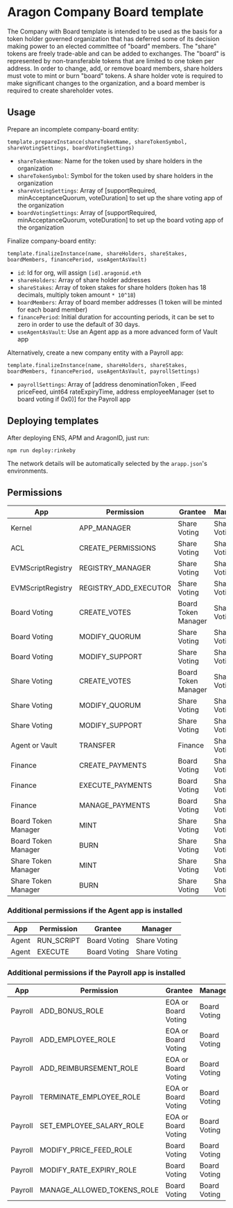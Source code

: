 # Aragon Company Board template

The Company with Board template is intended to be used as the basis for a token holder governed organization that has deferred some of its decision making power to an elected committee of "board" members. The "share" tokens are freely trade-able and can be added to exchanges. The "board" is represented by non-transferable tokens that are limited to one token per address. In order to change, add, or remove board members, share holders must vote to mint or burn "board" tokens. A share holder vote is required to make significant changes to the organization, and a board member is required to create shareholder votes.

## Usage

Prepare an incomplete company-board entity:

```
template.prepareInstance(shareTokenName, shareTokenSymbol, shareVotingSettings, boardVotingSettings)
```

- `shareTokenName`: Name for the token used by share holders in the organization
- `shareTokenSymbol`: Symbol for the token used by share holders in the organization
- `shareVotingSettings`: Array of [supportRequired, minAcceptanceQuorum, voteDuration] to set up the share voting app of the organization
- `boardVotingSettings`: Array of [supportRequired, minAcceptanceQuorum, voteDuration] to set up the board voting app of the organization

Finalize company-board entity:

```
template.finalizeInstance(name, shareHolders, shareStakes, boardMembers, financePeriod, useAgentAsVault)
```

- `id`: Id for org, will assign `[id].aragonid.eth`
- `shareHolders`: Array of share holder addresses
- `shareStakes`: Array of token stakes for share holders (token has 18 decimals, multiply token amount `* 10^18`)
- `boardMembers`: Array of board member addresses (1 token will be minted for each board member)
- `financePeriod`: Initial duration for accounting periods, it can be set to zero in order to use the default of 30 days.
- `useAgentAsVault`: Use an Agent app as a more advanced form of Vault app

Alternatively, create a new company entity with a Payroll app:

```
template.finalizeInstance(name, shareHolders, shareStakes, boardMembers, financePeriod, useAgentAsVault, payrollSettings)
```

- `payrollSettings`: Array of [address denominationToken , IFeed priceFeed, uint64 rateExpiryTime, address employeeManager (set to board voting if 0x0)] for the Payroll app

## Deploying templates

After deploying ENS, APM and AragonID, just run:

```
npm run deploy:rinkeby
```

The network details will be automatically selected by the `arapp.json`'s environments.

## Permissions

| App                 | Permission            | Grantee             | Manager       |
|---------------------|-----------------------|---------------------|---------------|
| Kernel              | APP_MANAGER           | Share Voting        | Share Voting  |
| ACL                 | CREATE_PERMISSIONS    | Share Voting        | Share Voting  |
| EVMScriptRegistry   | REGISTRY_MANAGER      | Share Voting        | Share Voting  |
| EVMScriptRegistry   | REGISTRY_ADD_EXECUTOR | Share Voting        | Share Voting  |
| Board Voting        | CREATE_VOTES          | Board Token Manager | Share Voting  |
| Board Voting        | MODIFY_QUORUM         | Share Voting        | Share Voting  |
| Board Voting        | MODIFY_SUPPORT        | Share Voting        | Share Voting  |
| Share Voting        | CREATE_VOTES          | Board Token Manager | Share Voting  |
| Share Voting        | MODIFY_QUORUM         | Share Voting        | Share Voting  |
| Share Voting        | MODIFY_SUPPORT        | Share Voting        | Share Voting  |
| Agent or Vault      | TRANSFER              | Finance             | Share Voting  |
| Finance             | CREATE_PAYMENTS       | Board Voting        | Share Voting  |
| Finance             | EXECUTE_PAYMENTS      | Board Voting        | Share Voting  |
| Finance             | MANAGE_PAYMENTS       | Board Voting        | Share Voting  |
| Board Token Manager | MINT                  | Share Voting        | Share Voting  |
| Board Token Manager | BURN                  | Share Voting        | Share Voting  |
| Share Token Manager | MINT                  | Share Voting        | Share Voting  |
| Share Token Manager | BURN                  | Share Voting        | Share Voting  |

### Additional permissions if the Agent app is installed

| App                 | Permission            | Grantee             | Manager       |
|---------------------|-----------------------|---------------------|---------------|
| Agent               | RUN_SCRIPT            | Board Voting        | Share Voting  |
| Agent               | EXECUTE               | Board Voting        | Share Voting  |

### Additional permissions if the Payroll app is installed

| App                 | Permission                 | Grantee             | Manager       |
|---------------------|----------------------------|---------------------|---------------|
| Payroll             | ADD_BONUS_ROLE             | EOA or Board Voting | Board Voting  |
| Payroll             | ADD_EMPLOYEE_ROLE          | EOA or Board Voting | Board Voting  |
| Payroll             | ADD_REIMBURSEMENT_ROLE     | EOA or Board Voting | Board Voting  |
| Payroll             | TERMINATE_EMPLOYEE_ROLE    | EOA or Board Voting | Board Voting  |
| Payroll             | SET_EMPLOYEE_SALARY_ROLE   | EOA or Board Voting | Board Voting  |
| Payroll             | MODIFY_PRICE_FEED_ROLE     | Board Voting        | Board Voting  |
| Payroll             | MODIFY_RATE_EXPIRY_ROLE    | Board Voting        | Board Voting  |
| Payroll             | MANAGE_ALLOWED_TOKENS_ROLE | Board Voting        | Board Voting  |
